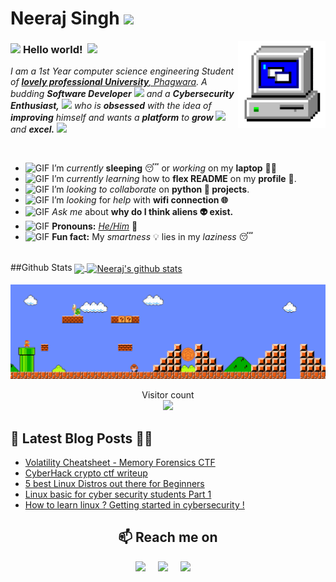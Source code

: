 # Neeraj Singh&nbsp;<img src="https://github.com/TheDudeThatCode/TheDudeThatCode/blob/master/Assets/Mario_Hello_Big.gif" width="35px">


<!-- 
    &nbsp; [![HitCount](http://hits.dwyl.com/TheDudeThatCode/TheDudeThatCode.svg)](http://hits.dwyl.com/TheDudeThatCode/TheDudeThatCode) 
-->

<img align="right" alt="PC GIF" src="https://github.com/gamersnsp/gamersnsp/blob/master/assets/PC.gif" width="140" />

### <img src="https://github.com/TheDudeThatCode/TheDudeThatCode/blob/master/Assets/Hi.gif" width="29px"> **Hello world!** &nbsp;<img src="https://github.com/TheDudeThatCode/TheDudeThatCode/blob/master/Assets/Earth.gif" width="24px">

<p>
  <em>
    I am a 1st Year computer science engineering Student of <a href="https://www.lpu.in/"> <b>lovely professional University</b>, Phagwara</a>.  
    A budding <b>Software Developer</b> <img src="https://github.com/TheDudeThatCode/TheDudeThatCode/blob/master/Assets/Developer.gif" width="30px"> and a <b>Cybersecurity  Enthusiast,</b>&nbsp;<img src="https://github.com/TheDudeThatCode/TheDudeThatCode/blob/master/Assets/Designer.gif" width="36px">  who is <b>obsessed</b>
    with the idea of <b>improving</b> himself and wants a <b>platform</b> to 
    <b>grow</b> <img src="https://github.com/TheDudeThatCode/TheDudeThatCode/blob/master/Assets/Rocket.gif" width="18px">and 
    <b>excel.</b> <img src="https://github.com/TheDudeThatCode/TheDudeThatCode/blob/master/Assets/Medal.gif" width="20px">
  </em>  
</p>

<br>

- <img alt="GIF" src="https://github.com/TheDudeThatCode/TheDudeThatCode/blob/master/Assets/wave.gif" width="20vw" /> I’m *currently* **sleeping** 😴 or *working* on my **laptop** 👨‍💻
- <img alt="GIF" src="https://github.com/TheDudeThatCode/TheDudeThatCode/blob/master/Assets/gandalf_parrot.gif" width="20vw" /> I’m *currently learning* how to **flex README** on my **profile** 💪.
- <img alt="GIF" src="https://github.com/TheDudeThatCode/TheDudeThatCode/blob/master/Assets/headbang.gif" width="20vw" /> I’m *looking to collaborate* on **python 🐍 projects**.
- <img alt="GIF" src="https://github.com/TheDudeThatCode/TheDudeThatCode/blob/master/Assets/hmm.gif" width="20vw" /> I’m *looking* for *help* with **wifi connection 🌐**
- <img alt="GIF" src="https://github.com/TheDudeThatCode/TheDudeThatCode/blob/master/Assets/happy.gif" width="20vw" /> *Ask me* about **why do I think aliens 👽 exist.**
- <img alt="GIF" src="https://github.com/TheDudeThatCode/TheDudeThatCode/blob/master/Assets/powerup.gif" width="20vw" /> **Pronouns:** [*He/Him*](https://pronoun.is/he) 🧔
- <img alt="GIF" src="https://github.com/TheDudeThatCode/TheDudeThatCode/blob/master/Assets/coin.gif" width="20vw" /> **Fun fact:** My *smartness* 💡 lies in my *laziness* 😴


<br>
##Github Stats
<a href="https://github.com/gamersnsp">
  <img align="center" src="https://github-readme-stats.vercel.app/api/top-langs/?username=TheDudeThatCode&theme=dark&hide_langs_below=1" />
</a>

<a href="https://github.com/gamersnsp">
 <img align="center" src="https://github-readme-stats.vercel.app/api?username=gamersnsp&show_icons=true&theme=dark&line_height=27" alt="Neeraj's github stats"/>
</a>



<br>
<!--
![Neeraj github stats](https://github-readme-stats.vercel.app/api?username=gamersnsp&show_icons=true&hide_border=true)
-->

<br>

<img src="https://github.com/gamersnsp/gamersnsp/blob/master/assets/Mario_Gameplay.gif" alt="Mario Game" width="980">

<br>












<p align="center"> 
  Visitor count<br>
  <img src="https://profile-counter.glitch.me/gamersnsp/count.svg" />
</p>

## 📕 **Latest Blog Posts** 👨‍💻
<!-- BLOG-POST-LIST:START -->
- [Volatility Cheatsheet - Memory Forensics CTF](https://www.codersnoon.com/2021/01/volatility-cheatsheet-memory-forensics.html)
- [CyberHack crypto ctf writeup](https://www.codersnoon.com/2021/01/cyberhack-crypto-ctf-writeup.html)
- [5 best Linux Distros out there for Beginners](https://www.codersnoon.com/2020/12/5-best-linux-distros-for-beginners.html)
- [Linux basic for cyber security students Part 1](https://www.codersnoon.com/2020/11/linux-basic-for-cyber-security-students.html)
- [How to learn linux ? Getting started in cybersecurity !](https://www.codersnoon.com/2020/11/how-to-learn-linux-getting-started-in-cybersecurity.html)
<!-- BLOG-POST-LIST:END -->


<h2  align="center">📫 Reach me on</h2>
<p align="center">
  <a target="_blank"href="https://www.linkedin.com/in/neeraj-singh-950a4b1a5"><img src="https://img.shields.io/badge/linkedin-%230077B5.svg?&style=for-the-badge&logo=linkedin&logoColor=white" /></a>&nbsp;&nbsp;&nbsp;&nbsp;
  <a target="_blank"href="https://twitter.com/CodersNoon"><img src="https://img.shields.io/badge/twitter-%231DA1F2.svg?&style=for-the-badge&logo=twitter&logoColor=white" /></a>&nbsp;&nbsp;&nbsp;&nbsp;
  <a href="mailto:nirmalapanghal@gmail.com?subject=Hello,%20From%20Github"><img src="https://img.shields.io/badge/gmail-%23D14836.svg?&style=for-the-badge&logo=gmail&logoColor=white" /></a>&nbsp;&nbsp;&nbsp;&nbsp;
</p>
